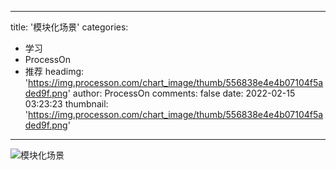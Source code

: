 
---
title: '模块化场景'
categories: 
 - 学习
 - ProcessOn
 - 推荐
headimg: 'https://img.processon.com/chart_image/thumb/556838e4e4b07104f5aded9f.png'
author: ProcessOn
comments: false
date: 2022-02-15 03:23:23
thumbnail: 'https://img.processon.com/chart_image/thumb/556838e4e4b07104f5aded9f.png'
---

<div>   
<img class="thumb" alt="模块化场景" src="https://img.processon.com/chart_image/thumb/556838e4e4b07104f5aded9f.png" referrerpolicy="no-referrer">
<p></p>  
</div>
            